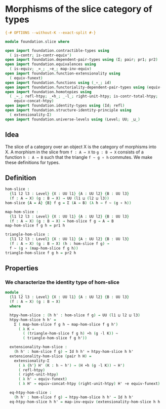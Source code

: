 # Morphisms of the slice category of types

```agda
{-# OPTIONS --without-K --exact-split #-}

module foundation.slice where

open import foundation.contractible-types using
  ( is-contr; is-contr-equiv')
open import foundation.dependent-pair-types using (Σ; pair; pr1; pr2)
open import foundation.equivalences using
  ( is-equiv; _≃_; _∘e_; map-inv-equiv)
open import foundation.function-extensionality using
  ( equiv-funext)
open import foundation.functions using (_∘_; id)
open import foundation.functoriality-dependent-pair-types using (equiv-tot)
open import foundation.homotopies using
  ( _~_; refl-htpy; _∙h_; _·l_; right-unit-htpy; is-contr-total-htpy;
    equiv-concat-htpy)
open import foundation.identity-types using (Id; refl)
open import foundation.structure-identity-principle using
  ( extensionality-Σ)
open import foundation.universe-levels using (Level; UU; _⊔_)
```

## Idea

The slice of a category over an object X is the category of morphisms into X. A morphism in the slice from `f : A → X` to `g : B → X` consists of a function `h : A → B` such that the triangle `f ~ g ∘ h` commutes. We make these definitions for types.

## Definition

```agda
hom-slice :
  {l1 l2 l3 : Level} {X : UU l1} {A : UU l2} {B : UU l3}
  (f : A → X) (g : B → X) → UU (l1 ⊔ (l2 ⊔ l3))
hom-slice {A = A} {B} f g = Σ (A → B) (λ h → f ~ (g ∘ h))

map-hom-slice :
  {l1 l2 l3 : Level} {X : UU l1} {A : UU l2} {B : UU l3}
  (f : A → X) (g : B → X) → hom-slice f g → A → B
map-hom-slice f g h = pr1 h

triangle-hom-slice :
  {l1 l2 l3 : Level} {X : UU l1} {A : UU l2} {B : UU l3}
  (f : A → X) (g : B → X) (h : hom-slice f g) →
  f ~ (g ∘ (map-hom-slice f g h))
triangle-hom-slice f g h = pr2 h
```

## Properties

### We characterize the identity type of hom-slice

```agda
module _
  {l1 l2 l3 : Level} {X : UU l1} {A : UU l2} {B : UU l3}
  (f : A → X) (g : B → X)
  where

  htpy-hom-slice : (h h' : hom-slice f g) → UU (l1 ⊔ l2 ⊔ l3)
  htpy-hom-slice h h' =
    Σ ( map-hom-slice f g h ~ map-hom-slice f g h')
      ( λ K →
        ( (triangle-hom-slice f g h) ∙h (g ·l K)) ~
        ( triangle-hom-slice f g h'))

  extensionality-hom-slice :
    (h h' : hom-slice f g) → Id h h' ≃ htpy-hom-slice h h'
  extensionality-hom-slice (pair h H) =
    extensionality-Σ
      ( λ {h'} H' (K : h ~ h') → (H ∙h (g ·l K)) ~ H')
      ( refl-htpy)
      ( right-unit-htpy)
      ( λ h' → equiv-funext)
      ( λ H' → equiv-concat-htpy (right-unit-htpy) H' ∘e equiv-funext)

  eq-htpy-hom-slice :
    (h h' : hom-slice f g) → htpy-hom-slice h h' → Id h h'
  eq-htpy-hom-slice h h' = map-inv-equiv (extensionality-hom-slice h h')
```
